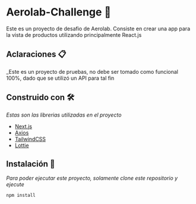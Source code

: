 # Aerolab-Challenge 🚀
Este es un proyecto de desafio de Aerolab. Consiste en crear una app para la vista de productos utilizando principalmente React.js

## Aclaraciones 📋 
_Este es un proyecto de pruebas, no debe ser tomado como funcional 100%, dado que se utilizó un API para tal fin

## Construido con 🛠️ 
_Estas son las librerias utilizadas en el proyecto_

* [Next.js](https://nextjs.org/)
* [Axios](https://github.com/axios/axios)
* [TailwindCSS](https://tailwindcss.com/)
* [Lottie](https://lottiefiles.com/)

## Instalación 🔧 
_Para poder ejecutar este proyecto, solamente clone este repositorio y ejecute_
```
npm install
```

